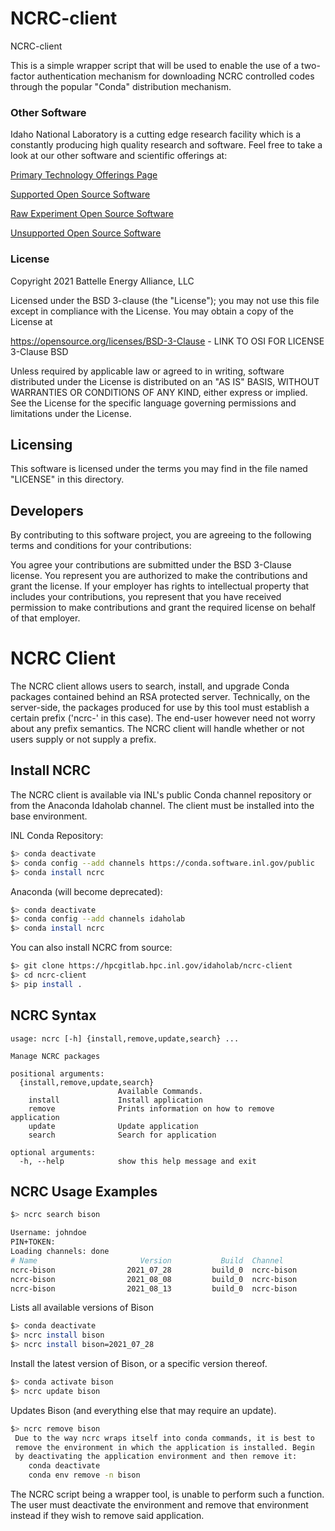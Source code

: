 # NCRC-client
NCRC-client

This is a simple wrapper script that will be used to enable the use of a two-factor authentication mechanism for downloading NCRC controlled codes through the popular "Conda" distribution mechanism.


### Other Software
Idaho National Laboratory is a cutting edge research facility which is a constantly producing high quality research and software. Feel free to take a look at our other software and scientific offerings at:

[Primary Technology Offerings Page](https://www.inl.gov/inl-initiatives/technology-deployment)

[Supported Open Source Software](https://github.com/idaholab)

[Raw Experiment Open Source Software](https://github.com/IdahoLabResearch)

[Unsupported Open Source Software](https://github.com/IdahoLabCuttingBoard)

### License

Copyright 2021 Battelle Energy Alliance, LLC

Licensed under the BSD 3-clause (the "License");
you may not use this file except in compliance with the License.
You may obtain a copy of the License at

  https://opensource.org/licenses/BSD-3-Clause - LINK TO OSI FOR LICENSE 3-Clause BSD

Unless required by applicable law or agreed to in writing, software
distributed under the License is distributed on an "AS IS" BASIS,
WITHOUT WARRANTIES OR CONDITIONS OF ANY KIND, either express or implied.
See the License for the specific language governing permissions and
limitations under the License.


Licensing
-----
This software is licensed under the terms you may find in the file named "LICENSE" in this directory.


Developers
-----
By contributing to this software project, you are agreeing to the following terms and conditions for your contributions:

You agree your contributions are submitted under the BSD 3-Clause license. You represent you are authorized to make the contributions and grant the license. If your employer has rights to intellectual property that includes your contributions, you represent that you have received permission to make contributions and grant the required license on behalf of that employer.


# NCRC Client

The NCRC client allows users to search, install, and upgrade Conda packages contained behind an RSA protected server. Technically, on the server-side, the packages produced for use by this tool must establish a certain prefix ('ncrc-' in this case). The end-user however need not worry about any prefix semantics. The NCRC client will handle whether or not users supply or not supply a prefix.

## Install NCRC

The NCRC client is available via INL's public Conda channel repository or from the Anaconda Idaholab channel. The client must be installed into the base environment.

INL Conda Repository:
```bash
$> conda deactivate
$> conda config --add channels https://conda.software.inl.gov/public
$> conda install ncrc
```

Anaconda (will become deprecated):
```bash
$> conda deactivate
$> conda config --add channels idaholab
$> conda install ncrc
```

You can also install NCRC from source:

```bash
$> git clone https://hpcgitlab.hpc.inl.gov/idaholab/ncrc-client
$> cd ncrc-client
$> pip install .
```

## NCRC Syntax

```pre
usage: ncrc [-h] {install,remove,update,search} ...

Manage NCRC packages

positional arguments:
  {install,remove,update,search}
                        Available Commands.
    install             Install application
    remove              Prints information on how to remove application
    update              Update application
    search              Search for application

optional arguments:
  -h, --help            show this help message and exit
```

## NCRC Usage Examples

```bash
$> ncrc search bison

Username: johndoe
PIN+TOKEN:
Loading channels: done
# Name                       Version           Build  Channel
ncrc-bison                2021_07_28         build_0  ncrc-bison
ncrc-bison                2021_08_08         build_0  ncrc-bison
ncrc-bison                2021_08_13         build_0  ncrc-bison
```
Lists all available versions of Bison

```bash
$> conda deactivate
$> ncrc install bison
$> ncrc install bison=2021_07_28
```
Install the latest version of Bison, or a specific version thereof.

```bash
$> conda activate bison
$> ncrc update bison
```
Updates Bison (and everything else that may require an update).


```bash
$> ncrc remove bison
 Due to the way ncrc wraps itself into conda commands, it is best to
 remove the environment in which the application is installed. Begin
 by deactivating the application environment and then remove it:
	conda deactivate
	conda env remove -n bison
```
The NCRC script being a wrapper tool, is unable to perform such a function. The user must deactivate the environment and remove that environment instead if they wish to remove said application.
